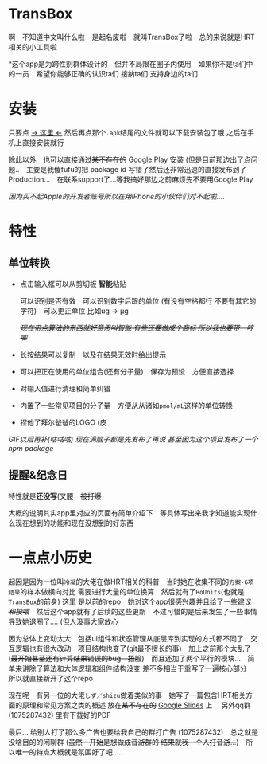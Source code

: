 # TransBox

啊&emsp;不知道中文叫什么啦&emsp;是起名废啦&emsp;就叫TransBox了啦&emsp;总的来说就是HRT相关的小工具啦

*这个app是为跨性别群体设计的&emsp;但并不局限在圈子内使用&emsp;如果你不是ta们中的一员&emsp;希望你能够正确的认识ta们 接纳ta们 支持身边的ta们

# 安装

只要点 [-> 这里 <-](https://github.com/Pix-00/TransBox/releases/latest) 然后再点那个`.apk`结尾的文件就可以下载安装包了哦 之后在手机上直接安装就行

除此以外&emsp;也可以直接通过~~某不存在的~~ Google Play 安装 (但是目前那边出了点问题..&emsp;主要是我傻fufu的把 package id 写错了然后还非常迅速的直接发布到了Production...&emsp;在联系support了...等我搞好那边之前麻烦先不要用Google Play

*因为买不起Apple的开发者账号所以在用iPhone的小伙伴们对不起啦....*

# 特性

## 单位转换

- 点击输入框可以从剪切板 **智能**粘贴

  可以识别是否有效&emsp;可以识别数字后跟的单位 (有没有空格都行 不要有其它的字符)&emsp;可以更正单位 比如ug -> μg

  _~~现在带点算法的东西就好意思叫智能 有些还要做成个商标 所以我也要带&emsp;哼唧~~_

- 长按结果可以复制&emsp;以及在结果无效时给出提示
- 可以把正在使用的单位组合(还有分子量)&emsp;保存为预设&emsp;方便直接选择
- 对输入值进行清理和简单纠错
- 内置了一些常见项目的分子量&emsp;方便从从诸如`pmol/mL`这样的单位转换
- 捏他了拜尔爸爸的LOGO (皮

*GIF以后再补(咕咕咕) 现在满脑子都是先发布了再说*
*甚至因为这个项目发布了一个npm package*

## 提醒&纪念日

特性就是**还没写**(叉腰&emsp;~~被打爆~~

大概的说明其实app里对应的页面有简单介绍下&emsp;等具体写出来我才知道能实现什么现在想到的功能和现在没想到的好东西

# 一点点小历史

起因是因为一位叫`冷凝`的大佬在做HRT相关的科普&emsp;当时她在收集不同的`方案-6项结果`的样本做横向对比 需要进行大量的单位换算&emsp;然后就有了`HoUnits`(也就是`TransBox`的前身) [这里](https://github.com/Pix-00/HoUnits) 是以前的repo&emsp;她对这个app很感兴趣并且给了一些建议 _~~和投喂~~_&emsp;然后这个app就有了后续的这些更新&emsp;不过可惜的是后来发生了一些事情导致她退圈了.... (但人没事大家放心

因为总体上变动太大&emsp;包括ui组件和状态管理从底层库到实现的方式都不同了&emsp;交互逻辑也有很大改动&emsp;项目结构也变了(git最不擅长的事)&emsp;加上之前那个太乱了(~~最开始甚至还有计算结果错误的bug&emsp;捂脸~~)&emsp;而且还加了两个平行的模块...&emsp;简单来讲除了算法和大体逻辑和组件结构没变 差不多相当于重写了一遍核心部分&emsp;所以就直接新开了这个repo

现在呢&emsp;有另一位的大佬`しず／shizu`做着类似的事&emsp;她写了一篇包含HRT相关方面的原理和常见方案之类的概述 放在~~某不存在的~~ [Google Slides](https://docs.google.com/presentation/d/1PzE-rmtwBMOrgXcsI~~RIDAKTUIe3fx5h-PmEbzRgBBA/edit?usp=sharing) 上&emsp; 另外qq群 (1075287432) 里有下载好的PDF

最后... 给别人打了那么多广告也要给我自己的群打广告 (1075287432)&emsp;总之就是没啥目的的闲聊群 (~~虽然一开始是想做成音游群的 结果就我一个人打音游...~~)&emsp;所以唯一的特点大概就是氛围好了吧.....
